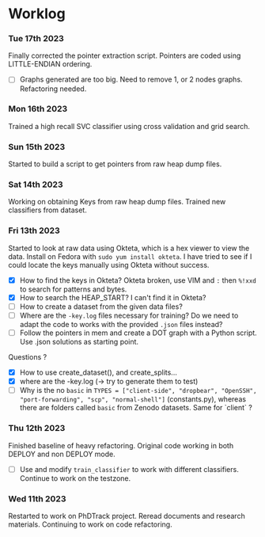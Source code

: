 # Worklog

### Tue 17th 2023

Finally corrected the pointer extraction script. Pointers are coded using LITTLE-ENDIAN ordering.

* [ ] Graphs generated are too big. Need to remove 1, or 2 nodes graphs. Refactoring needed.

### Mon 16th 2023

Trained a high recall SVC classifier using cross validation and grid search.

### Sun 15th 2023

Started to build a script to get pointers from raw heap dump files.

### Sat 14th 2023

Working on obtaining Keys from raw heap dump files. Trained new classifiers from dataset.

### Fri 13th 2023

Started to look at raw data using Okteta, which is a hex viewer to view the data. Install on Fedora with `sudo yum install okteta`. I have tried to see if I could locate the keys manually using Okteta without success.

* [X] How to find the keys in Okteta? Okteta broken, use VIM and `:` then `%!xxd` to search for patterns and bytes.
* [X] How to search the HEAP_START? I can't find it in Okteta?
* [ ] How to create a dataset from the given data files?
* [ ] Where are the `-key.log` files necessary for training? Do we need to adapt the code to works with the provided `.json` files instead?
* [ ] Follow the pointers in mem and create a DOT graph with a Python script. Use .json solutions as starting point.

Questions ?

* [X] How to use create_dataset(), and create_splits...
* [X] where are the -key.log (-> try to generate them to test)
* [ ] Why is the no `basic` in `TYPES = ["client-side", "dropbear", "OpenSSH", "port-forwarding", "scp", "normal-shell"]` (constants.py), whereas there are folders called `basic` from Zenodo datasets. Same for \`client` ?

### Thu 12th 2023

Finished baseline of heavy refactoring. Original code working in both DEPLOY and non DEPLOY mode.

* [ ] Use and modify `train_classifier` to work with different classifiers. Continue to work on the testzone.

### Wed 11th 2023

Restarted to work on PhDTrack project. Reread documents and research materials. Continuing to work on code refactoring.
